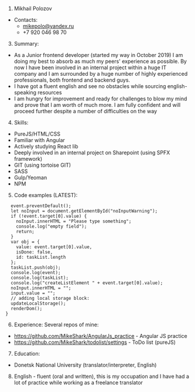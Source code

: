 1. Mikhail Polozov
* Contacts:
  * mikepolo@yandex.ru
  * +7 920 046 98 70

3. Summary:
- As a Junior frontend developer (started my way in October 2019) I am doing my best to absorb as much my peers' experience as possible. By now I have been involved in an internal project within a huge IT company and I am surrounded by a huge number of highly experienced professionals, both frontend and backend guys.
- I have got a fluent english and see no obstacles while sourcing english-speaking resources
- I am hungry for improvement and ready for challenges to blow my mind and prove that I am worth of much more. I am fully confident and will proceed further despite a number of difficulties on the way

4. Skills:
* PureJS/HTML/CSS
* Familiar with Angular
* Actively studying React lib
* Deeply involved in an internal project on Sharepoint (using SPFX framework)
* GIT (using tortoise GIT)
* SASS
* Gulp/Yeoman
* NPM

5. Code examples (LATEST):
```function createListElement(event) {
  event.preventDefault();
  let noInput = document.getElementById("noInputWarning");
  if (!event.target[0].value) {
    noInput.innerHTML = "Please type something";
    console.log("empty field");
    return;
  }
  var obj = {
    value: event.target[0].value,
    isDone: false,
    id: taskList.length
  };
  taskList.push(obj);
  console.log(event);
  console.log(taskList);
  console.log("createListElement " + event.target[0].value);
  noInput.innerHTML = "";
  input.value = "";
  // adding local storage block:
  updateLocalStorage();
  renderDom();
}
```

6. Experience:
Several repos of mine:
* https://github.com/MikeShark/AngularJs_practice - Angular JS practice
* https://github.com/MikeShark/todolist/settings - ToDo list (pureJS)

7. Education:
* Donetsk National University (translator/interpreter, English)
8. English - fluent (oral and written), this is my occupation and I have had a lot of practice while working as a freelance translator
